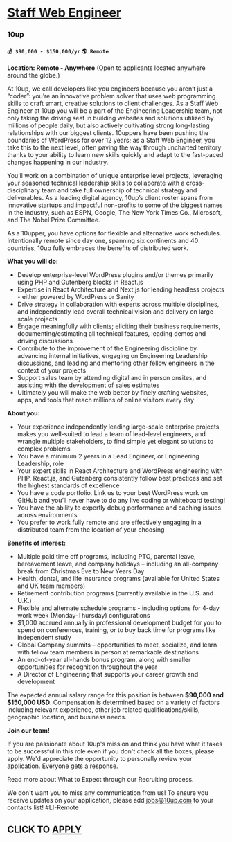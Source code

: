 # [Staff Web Engineer](https://www.remotewlb.com/apply/staff-web-engineer)  
### 10up  
#### `💰 $90,000 - $150,000/yr` `🌎 Remote`  

**Location: Remote - Anywhere** (Open to applicants located anywhere around the globe.)

At 10up, we call developers like you engineers because you aren’t just a “coder”: you’re an innovative problem solver that uses web programming skills to craft smart, creative solutions to client challenges. As a Staff Web Engineer at 10up you will be a part of the Engineering Leadership team, not only taking the driving seat in building websites and solutions utilized by millions of people daily, but also actively cultivating strong long-lasting relationships with our biggest clients. 10uppers have been pushing the boundaries of WordPress for over 12 years; as a Staff Web Engineer, you take this to the next level, often paving the way through uncharted territory thanks to your ability to learn new skills quickly and adapt to the fast-paced changes happening in our industry.

You’ll work on a combination of unique enterprise level projects, leveraging your seasoned technical leadership skills to collaborate with a cross-disciplinary team and take full ownership of technical strategy and deliverables. As a leading digital agency, 10up’s client roster spans from innovative startups and impactful non-profits to some of the biggest names in the industry, such as ESPN, Google, The New York Times Co., Microsoft, and The Nobel Prize Committee.

As a 10upper, you have options for flexible and alternative work schedules. Intentionally remote since day one, spanning six continents and 40 countries, 10up fully embraces the benefits of distributed work.

**What you will do:**

  * Develop enterprise-level WordPress plugins and/or themes primarily using PHP and Gutenberg blocks in React.js
  * Expertise in React Architecture and Next.js for leading headless projects - either powered by WordPress or Sanity 
  * Drive strategy in collaboration with experts across multiple disciplines, and independently lead overall technical vision and delivery on large-scale projects
  * Engage meaningfully with clients; eliciting their business requirements, documenting/estimating all technical features, leading demos and driving discussions
  * Contribute to the improvement of the Engineering discipline by advancing internal initiatives, engaging on Engineering Leadership discussions, and leading and mentoring other fellow engineers in the context of your projects
  * Support sales team by attending digital and in person onsites, and assisting with the development of sales estimates 
  * Ultimately you will make the web better by finely crafting websites, apps, and tools that reach millions of online visitors every day

**About you:**

  * Your experience independently leading large-scale enterprise projects makes you well-suited to lead a team of lead-level engineers, and wrangle multiple stakeholders, to find simple yet elegant solutions to complex problems
  * You have a minimum 2 years in a Lead Engineer, or Engineering Leadership, role
  * Your expert skills in React Architecture and WordPress engineering with PHP, React.js, and Gutenberg consistently follow best practices and set the highest standards of excellence
  * You have a code portfolio. Link us to your best WordPress work on GitHub and you’ll never have to do any live coding or whiteboard testing! 
  * You have the ability to expertly debug performance and caching issues across environments
  * You prefer to work fully remote and are effectively engaging in a distributed team from the location of your choosing

**Benefits of interest:**

  * Multiple paid time off programs, including PTO, parental leave, bereavement leave, and company holidays – including an all-company break from Christmas Eve to New Years Day
  * Health, dental, and life insurance programs (available for United States and UK team members)
  * Retirement contribution programs (currently available in the U.S. and U.K.)
  * Flexible and alternate schedule programs - including options for 4-day work week (Monday-Thursday) configurations
  * $1,000 accrued annually in professional development budget for you to spend on conferences, training, or to buy back time for programs like independent study
  * Global Company summits – opportunities to meet, socialize, and learn with fellow team members in person at remarkable destinations
  * An end-of-year all-hands bonus program, along with smaller opportunities for recognition throughout the year
  * A Director of Engineering that supports your career growth and development

The expected annual salary range for this position is between **$90,000 and $150,000 USD**. Compensation is determined based on a variety of factors including relevant experience, other job related qualifications/skills, geographic location, and business needs.

**Join our team!**

If you are passionate about 10up's mission and think you have what it takes to be successful in this role even if you don't check all the boxes, please apply. We'd appreciate the opportunity to personally review your application. Everyone gets a response.

Read more about What to Expect through our Recruiting process.

We don't want you to miss any communication from us! To ensure you receive updates on your application, please add jobs@10up.com to your contacts list! #LI-Remote

  
## CLICK TO [APPLY](https://www.remotewlb.com/apply/staff-web-engineer)


